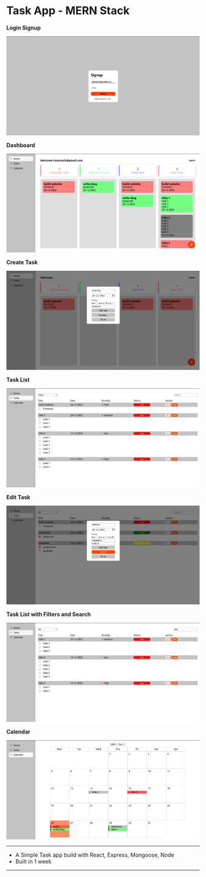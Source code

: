 #   Task App - MERN Stack

**Login Signup**

![screenshot](./Screenshot/screenshot01.png)

**Dashboard**

![screenshot](./Screenshot/screenshot02.png)

**Create Task**

![screenshot](./Screenshot/screenshot03.png)

**Task List**

![screenshot](./Screenshot/screenshot04.png)

**Edit Task**

![screenshot](./Screenshot/screenshot05.png)

**Task List with Filters and Search**

![screenshot](./Screenshot/screenshot06.png)

**Calendar**

![screenshot](./Screenshot/screenshot07.png)

---

-   A Simple Task app build with React, Express, Mongoose, Node
-   Built in 1 week

---
